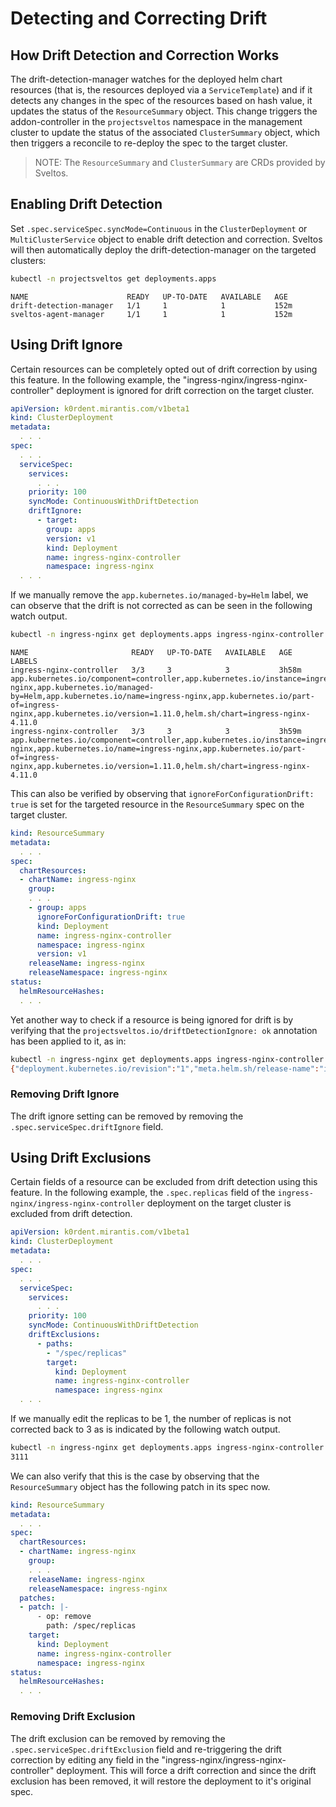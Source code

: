 # Detecting and Correcting Drift

## How Drift Detection and Correction Works

The drift-detection-manager watches for the deployed helm chart resources (that is, the resources deployed via a `ServiceTemplate`) and if it detects any changes 
in the spec of the resources based on hash value, it updates the status of the `ResourceSummary` object. This change triggers the addon-controller in the `projectsveltos` namespace in the management cluster to update the status of the associated `ClusterSummary` object, which then triggers a reconcile to 
re-deploy the spec to the target cluster.

> NOTE: 
> The `ResourceSummary` and `ClusterSummary` are CRDs provided by Sveltos.

## Enabling Drift Detection

Set `.spec.serviceSpec.syncMode=Continuous` in the `ClusterDeployment` or `MultiClusterService` object to enable drift detection and correction. Sveltos will then automatically deploy the drift-detection-manager on the targeted clusters:

```sh
kubectl -n projectsveltos get deployments.apps 
```
```console
NAME                      READY   UP-TO-DATE   AVAILABLE   AGE
drift-detection-manager   1/1     1            1           152m
sveltos-agent-manager     1/1     1            1           152m
```

## Using Drift Ignore

Certain resources can be completely opted out of drift correction by using this feature.
In the following example, the "ingress-nginx/ingress-nginx-controller" deployment is ignored for drift correction on the target cluster.

```yaml
apiVersion: k0rdent.mirantis.com/v1beta1
kind: ClusterDeployment
metadata:
  . . .
spec:
  . . .
  serviceSpec:
    services:
      . . .
    priority: 100
    syncMode: ContinuousWithDriftDetection
    driftIgnore:
      - target:
        group: apps
        version: v1
        kind: Deployment
        name: ingress-nginx-controller
        namespace: ingress-nginx
  . . .
```

If we manually remove the `app.kubernetes.io/managed-by=Helm` label, we can observe that the drift is not corrected as can be seen in the following watch output.

```sh
kubectl -n ingress-nginx get deployments.apps ingress-nginx-controller --show-labels -w
```
```console
NAME                       READY   UP-TO-DATE   AVAILABLE   AGE     LABELS
ingress-nginx-controller   3/3     3            3           3h58m   app.kubernetes.io/component=controller,app.kubernetes.io/instance=ingress-nginx,app.kubernetes.io/managed-by=Helm,app.kubernetes.io/name=ingress-nginx,app.kubernetes.io/part-of=ingress-nginx,app.kubernetes.io/version=1.11.0,helm.sh/chart=ingress-nginx-4.11.0
ingress-nginx-controller   3/3     3            3           3h59m   app.kubernetes.io/component=controller,app.kubernetes.io/instance=ingress-nginx,app.kubernetes.io/name=ingress-nginx,app.kubernetes.io/part-of=ingress-nginx,app.kubernetes.io/version=1.11.0,helm.sh/chart=ingress-nginx-4.11.0
```

This can also be verified by observing that `ignoreForConfigurationDrift: true` is set for the targeted resource in the `ResourceSummary` spec on the target cluster.

```yaml
kind: ResourceSummary
metadata:
  . . .
spec:
  chartResources:
  - chartName: ingress-nginx
    group:
    . . .
    - group: apps
      ignoreForConfigurationDrift: true
      kind: Deployment
      name: ingress-nginx-controller
      namespace: ingress-nginx
      version: v1
    releaseName: ingress-nginx
    releaseNamespace: ingress-nginx
status:
  helmResourceHashes:
  . . .
```

Yet another way to check if a resource is being ignored for drift is by verifying that the `projectsveltos.io/driftDetectionIgnore: ok` annotation has been applied to it, as in:

```sh
kubectl -n ingress-nginx get deployments.apps ingress-nginx-controller -o=jsonpath='{.metadata.annotations}'
{"deployment.kubernetes.io/revision":"1","meta.helm.sh/release-name":"ingress-nginx","meta.helm.sh/release-namespace":"ingress-nginx","projectsveltos.io/driftDetectionIgnore":"ok"}%
```

### Removing Drift Ignore

The drift ignore setting can be removed by removing the `.spec.serviceSpec.driftIgnore` field.

## Using Drift Exclusions

Certain fields of a resource can be excluded from drift detection using this feature.
In the following example, the `.spec.replicas` field of the `ingress-nginx/ingress-nginx-controller` deployment on the target cluster is excluded from drift detection.

```yaml
apiVersion: k0rdent.mirantis.com/v1beta1
kind: ClusterDeployment
metadata:
  . . .
spec:
  . . .
  serviceSpec:
    services:
      . . .
    priority: 100
    syncMode: ContinuousWithDriftDetection
    driftExclusions:
      - paths:
        - "/spec/replicas"
        target:
          kind: Deployment
          name: ingress-nginx-controller
          namespace: ingress-nginx
  . . .
```

If we manually edit the replicas to be 1, the number of replicas is not corrected back to 3 as is indicated by the following watch output.

```sh
kubectl -n ingress-nginx get deployments.apps ingress-nginx-controller -o=jsonpath='{.spec.replicas}' -w
3111
```

We can also verify that this is the case by observing that the `ResourceSummary` object has the following patch in its spec now.

```yaml
kind: ResourceSummary
metadata:
  . . .
spec:
  chartResources:
  - chartName: ingress-nginx
    group:
    . . .
    releaseName: ingress-nginx
    releaseNamespace: ingress-nginx
  patches:
  - patch: |-
      - op: remove
        path: /spec/replicas
    target:
      kind: Deployment
      name: ingress-nginx-controller
      namespace: ingress-nginx
status:
  helmResourceHashes:
  . . .
```

### Removing Drift Exclusion

The drift exclusion can be removed by removing the `.spec.serviceSpec.driftExclusion` field and re-triggering the drift correction by editing any field in the "ingress-nginx/ingress-nginx-controller" deployment. This will force a drift correction and since the drift exclusion has been removed, it will restore the deployment to it's original spec.
